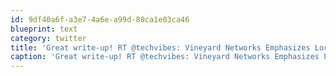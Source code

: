 ```yaml
---
id: 9df40a6f-a3e7-4a6e-a99d-80ca1e03ca46
blueprint: text
category: twitter
title: 'Great write-up! RT @techvibes: Vineyard Networks Emphasizes Local Community Support in $28mil Acquisition ht.ly/gE0ov by @dmantyka'
caption: 'Great write-up! RT @techvibes: Vineyard Networks Emphasizes Local Community Support in $28mil Acquisition <a href="http://ht.ly/gE0ov" title="http://ht.ly/gE0ov" class="link link_untco">ht.ly/gE0ov</a> by <span class="username username_linked">@<a href="https://twitter.com/dmantyka" title="Daylin Mantyka">dmantyka</a></span>'
---
```

